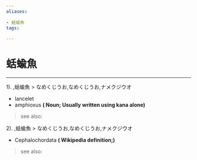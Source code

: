 ```yaml
---
aliases:
    
- 蛞蝓魚
tags:
    
---
```


# 蛞蝓魚
---
1).
,蛞蝓魚 > なめくじうお,なめくじうお,ナメクジウオ

- lancelet
- amphioxus
**( Noun; Usually written using kana alone)**
> see also: 
            
2).
,蛞蝓魚 > なめくじうお,なめくじうお,ナメクジウオ

- Cephalochordata
**( Wikipedia definition;)**
> see also: 
            